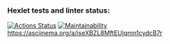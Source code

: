 ### Hexlet tests and linter status:
[![Actions Status](https://github.com/ean3ena/java-project-61/actions/workflows/hexlet-check.yml/badge.svg)](https://github.com/ean3ena/java-project-61/actions)
[![Maintainability](https://api.codeclimate.com/v1/badges/f946299d6078e0eb0111/maintainability)](https://codeclimate.com/github/ean3ena/java-project-61/maintainability)
https://asciinema.org/a/iseXBZL8MftEUjqmn1cydcB7r

